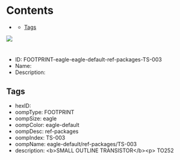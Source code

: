 



Contents
========

* [](#)
	* [Tags](#tags)
  
![][im]
# 

- ID: FOOTPRINT-eagle-eagle-default-ref-packages-TS-003
- Name: 
- Description: 

## Tags

- hexID: 
- oompType: FOOTPRINT
- oompSize: eagle
- oompColor: eagle-default
- oompDesc: ref-packages
- oompIndex: TS-003
- oompName: eagle-default/ref-packages/TS-003
- description: &lt;b&gt;SMALL OUTLINE TRANSISTOR&lt;/b&gt;&lt;p&gt;&#xD;
TO252



[im]: image.png
